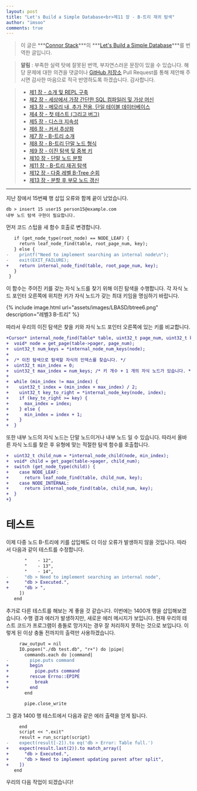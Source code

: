 ```yaml
---
layout: post
title: "Let's Build a Simple Database<br>제11 장 - B-트리 재귀 탐색"
author: "imsoo"
comments: true
---
```


> 이 글은 ***[Connor Stack](http://connorstack.com/)***의 ***[Let's Build a Simple Database](https://cstack.github.io/db_tutorial/)***를 번역한 글입니다.

> **알림** : 부족한 실력 탓에 잘못된 번역, 부자연스러운 문장이 있을 수 있습니다. 해당 문제에 대한 의견을 댓글이나 [GitHub 저장소](https://github.com/imsoo/imsoo.github.io/tree/master/_posts/LBASD) Pull Request를 통해 제안해 주시면 감사한 마음으로 적극 반영하도록 하겠습니다. 감사합니다.

 > * [제1 장 - 소개 및 REPL 구축](/2020-01-01/LBASD-PART1)
 > * [제2 장 - 세상에서 가장 간단한 SQL 컴파일러 및 가상 머신](/2020-01-02/LBASD-PART2)
 > * [제3 장 - 메모리 내, 추가 전용, 단일 테이블 데이터베이스](/2020-01-03/LBASD-PART3)
 > * [제4 장 - 첫 테스트 (그리고 버그)](/2020-01-04/LBASD-PART4)
 > * [제5 장 - 디스크 지속성](/2020-01-05/LBASD-PART5)
 > * [제6 장 - 커서 추상화](/2020-01-06/LBASD-PART6)
 > * [제7 장 - B-트리 소개](/2020-01-07/LBASD-PART7)
 > * [제8 장 - B-트리 단말 노드 형식](/2020-01-08/LBASD-PART8)
 > * [제9 장 - 이진 탐색 및 중복 키](/2020-01-09/LBASD-PART9)
 > * [제10 장 - 단말 노드 분할](/2020-01-10/LBASD-PART10)
 > * [제11 장 - B-트리 재귀 탐색](/2020-01-11/LBASD-PART11)
 > * [제12 장 - 다중 레벨 B-Tree 순회](/2020-01-12/LBASD-PART12)
 > * [제13 장 - 분할 후 부모 노드 갱신](/2020-01-13/LBASD-PART13)
 
---

지난 장에서 15번째 행 삽입 오류와 함께 끝이 났었습니다.

```
db > insert 15 user15 person15@example.com
내부 노드 탐색 구현이 필요합니다.
```

먼저 코드 스텁을 새 함수 호출로 변경합니다.

```diff
   if (get_node_type(root_node) == NODE_LEAF) {
     return leaf_node_find(table, root_page_num, key);
   } else {
-    printf("Need to implement searching an internal node\n");
-    exit(EXIT_FAILURE);
+    return internal_node_find(table, root_page_num, key);
   }
 }
```

이 함수는 주어진 키를 갖는 자식 노드를 찾기 위해 이진 탐색을 수행합니다. 각 자식 노드 포인터 오른쪽에 위치한 키가 자식 노드가 갖는 최대 키임을 명심하기 바랍니다.

{% include image.html url="assets/images/LBASD/btree6.png" description="레벨3 B-트리" %}

따라서 우리의 이진 탐색은 찾을 키와 자식 노드 포인터 오른쪽에 있는 키를 비교합니다.

```diff
+Cursor* internal_node_find(Table* table, uint32_t page_num, uint32_t key) {
+  void* node = get_page(table->pager, page_num);
+  uint32_t num_keys = *internal_node_num_keys(node);
+
+  /* 이진 탐색으로 탐색할 자식의 인덱스를 찾습니다. */
+  uint32_t min_index = 0;
+  uint32_t max_index = num_keys; /* 키 개수 + 1 개의 자식 노드가 있습니다. */
+
+  while (min_index != max_index) {
+    uint32_t index = (min_index + max_index) / 2;
+    uint32_t key_to_right = *internal_node_key(node, index);
+    if (key_to_right >= key) {
+      max_index = index;
+    } else {
+      min_index = index + 1;
+    }
+  }
```

또한 내부 노드의 자식 노드는 단말 노드이거나 내부 노드 일 수 있습니다. 따라서 올바른 자식 노드를 찾은 후 유형에 맞는 적절한 탐색 함수를 호출합니다.

```diff
+  uint32_t child_num = *internal_node_child(node, min_index);
+  void* child = get_page(table->pager, child_num);
+  switch (get_node_type(child)) {
+    case NODE_LEAF:
+      return leaf_node_find(table, child_num, key);
+    case NODE_INTERNAL:
+      return internal_node_find(table, child_num, key);
+  }
+}
```

# 테스트

이제 다중 노드 B-트리에 키를 삽입해도 더 이상 오류가 발생하지 않을 것입니다. 따라서 다음과 같이 테스트를 수정합니다.

```diff
       "    - 12",
       "    - 13",
       "    - 14",
-      "db > Need to implement searching an internal node",
+      "db > Executed.",
+      "db > ",
     ])
   end
```

추가로 다른 테스트를 해보는 게 좋을 것 같습니다. 이번에는 1400개 행을 삽입해보겠습니다. 수행 결과 에러가 발생하지만, 새로운 에러 메시지가 보입니다. 현재 우리의 테스트 코드가 프로그램이 충돌로 망가지는 경우 잘 처리하지 못하는 것으로 보입니다. 이렇게 된 이상 충돌 전까지의 출력만 사용하겠습니다.

```diff
     raw_output = nil
     IO.popen("./db test.db", "r+") do |pipe|
       commands.each do |command|
-        pipe.puts command
+        begin
+          pipe.puts command
+        rescue Errno::EPIPE
+          break
+        end
       end

       pipe.close_write
```

그 결과 1400 행 테스트에서 다음과 같은 에러 출력을 얻게 됩니다.

```diff
     end
     script << ".exit"
     result = run_script(script)
-    expect(result[-2]).to eq('db > Error: Table full.')
+    expect(result.last(2)).to match_array([
+      "db > Executed.",
+      "db > Need to implement updating parent after split",
+    ])
   end
```

우리의 다음 작업이 되겠습니다!

